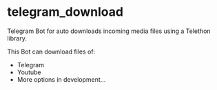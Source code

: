# telegram_download
Telegram Bot for auto downloads incoming media files using a Telethon library.

This Bot can download files of:

- Telegram
- Youtube
- More options in development...
